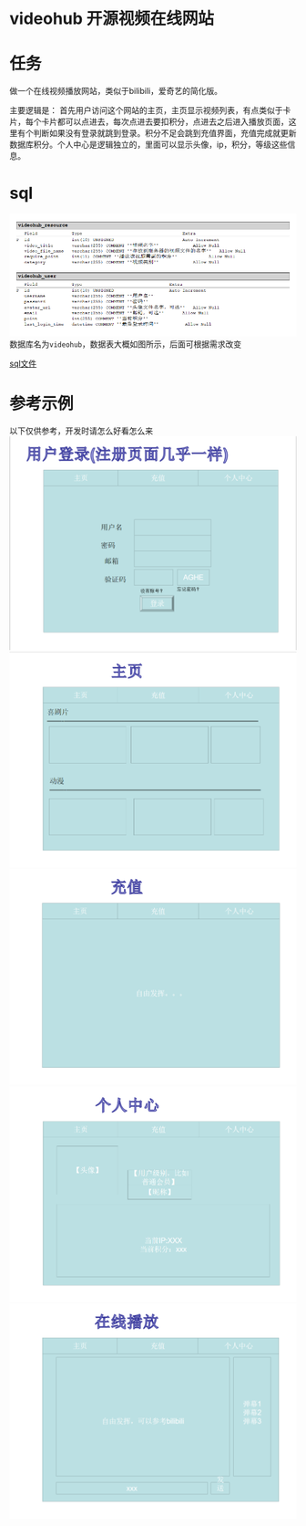 # videohub 开源视频在线网站

# 任务
做一个在线视频播放网站，类似于bilibili，爱奇艺的简化版。

主要逻辑是：
首先用户访问这个网站的主页，主页显示视频列表，有点类似于卡片，每个卡片都可以点进去，每次点进去要扣积分，点进去之后进入播放页面，这里有个判断如果没有登录就跳到登录。积分不足会跳到充值界面，充值完成就更新数据库积分。个人中心是逻辑独立的，里面可以显示头像，ip，积分，等级这些信息。

# sql
![](sql/table_preview.png)
数据库名为`videohub`，数据表大概如图所示，后面可根据需求改变

[sql文件](sql/videohub.sql)

# 参考示例
以下仅供参考，开发时请怎么好看怎么来
![](docs/1.png)
![](docs/2.png)
![](docs/3.png)
![](docs/4.png)
![](docs/5.png)
